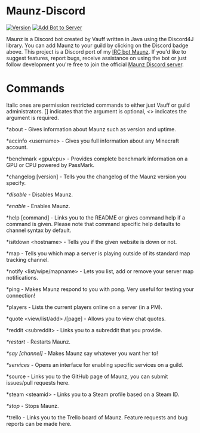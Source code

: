 # Maunz-Discord

[![Version](https://badge.fury.io/gh/Vauff%2FMaunz-Discord.svg)](https://badge.fury.io/gh/Vauff%2FMaunz-Discord) [![Add Bot to Server](https://img.shields.io/badge/add%20bot%20on-Discord-7289da.svg)](https://discordapp.com/oauth2/authorize?&client_id=230780946142593025&scope=bot)

Maunz is a Discord bot created by Vauff written in Java using the Discord4J library. You can add Maunz to your guild by clicking on the Discord badge above. This project is a Discord port of my [IRC bot Maunz](https://github.com/Vauff/Maunz). If you'd like to suggest features, report bugs, receive assistance on using the bot or just follow development you're free to join the official [Maunz Discord server](https://discord.gg/v55fW9b).

# Commands

Italic ones are permission restricted commands to either just Vauff or guild administrators. [] indicates that the argument is optional, \<> indicates the argument is required.

*about - Gives information about Maunz such as version and uptime.

*accinfo \<username> - Gives you full information about any Minecraft account.

*benchmark \<gpu/cpu> - Provides complete benchmark information on a GPU or CPU powered by PassMark.

*changelog [version] - Tells you the changelog of the Maunz version you specify.

_*disable_ - Disables Maunz.

_*enable_ - Enables Maunz.

*help [command] - Links you to the README or gives command help if a command is given. Please note that command specific help defaults to channel syntax by default.

*isitdown \<hostname> - Tells you if the given website is down or not.

*map - Tells you which map a server is playing outside of its standard map tracking channel.

*notify \<list/wipe/mapname> - Lets you list, add or remove your server map notifications.

*ping - Makes Maunz respond to you with pong. Very useful for testing your connection!

*players - Lists the current players online on a server (in a PM).

*quote <view/list/add> <quoteid>/[page] - Allows you to view chat quotes.

*reddit \<subreddit> - Links you to a subreddit that you provide.

_*restart_ - Restarts Maunz.

_*say [channel] <message>_ - Makes Maunz say whatever you want her to!

_*services_ - Opens an interface for enabling specific services on a guild.

*source - Links you to the GitHub page of Maunz, you can submit issues/pull requests here.

*steam \<steamid> - Links you to a Steam profile based on a Steam ID.

_*stop_ - Stops Maunz.

*trello - Links you to the Trello board of Maunz. Feature requests and bug reports can be made here.